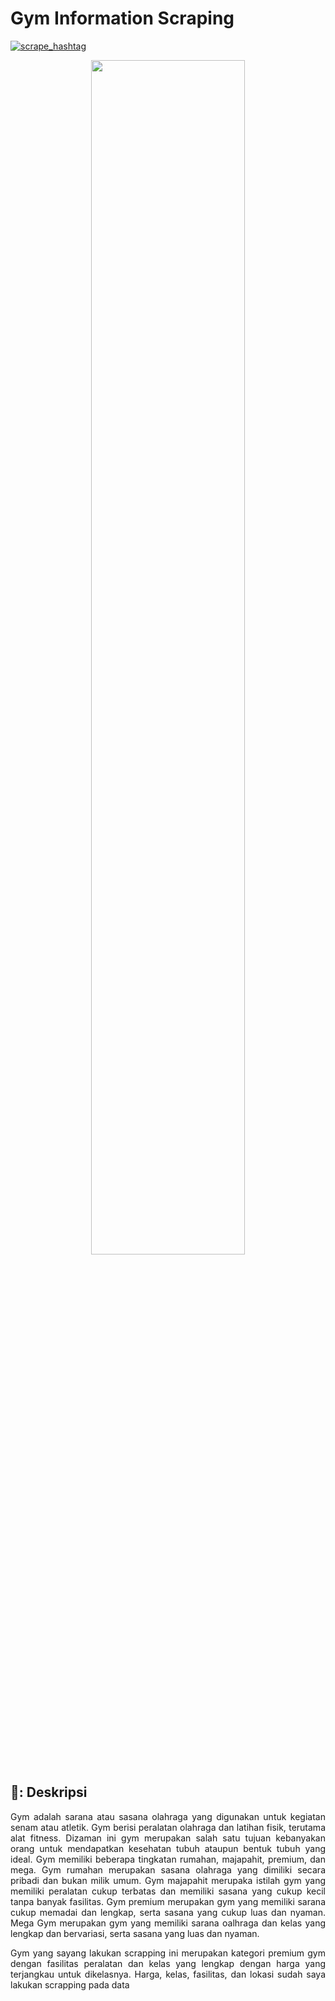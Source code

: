 # **Gym Information Scraping**

[![scrape_hashtag](https://github.com/seanmarshelleproj/scrapping.proj/actions/workflows/main.yml/badge.svg)](https://github.com/seanmarshelle/scrapping.proj/actions/workflows/main.yml)

<p align="center" width="100%">
    <img width="70%" src="https://static.vecteezy.com/system/resources/previews/003/108/337/large_2x/fitness-gym-logo-with-strong-athlete-and-barbell-vector.jpg">
</p>

## 📘: **Deskripsi**
<p align="justify">
Gym adalah sarana atau sasana olahraga yang digunakan untuk kegiatan senam atau atletik. Gym berisi peralatan olahraga dan latihan fisik, terutama alat fitness. Dizaman ini gym merupakan salah satu tujuan kebanyakan orang untuk mendapatkan kesehatan tubuh ataupun bentuk tubuh yang ideal. Gym memiliki beberapa tingkatan rumahan, majapahit, premium, dan mega. Gym rumahan merupakan sasana olahraga yang dimiliki secara pribadi dan bukan milik umum. Gym majapahit merupaka istilah gym yang memiliki peralatan cukup terbatas dan memiliki sasana yang cukup kecil tanpa banyak fasilitas. Gym premium merupakan gym yang memiliki sarana cukup memadai dan lengkap, serta sasana yang cukup luas dan nyaman. Mega Gym merupakan gym yang memiliki sarana oalhraga dan kelas yang lengkap dan bervariasi, serta sasana yang luas dan nyaman.
</p>

<p align="justify">
Gym yang sayang lakukan scrapping ini merupakan kategori premium gym dengan fasilitas peralatan dan kelas yang lengkap dengan harga yang terjangkau untuk dikelasnya. Harga, kelas, fasilitas, dan lokasi sudah saya lakukan scrapping pada data 

